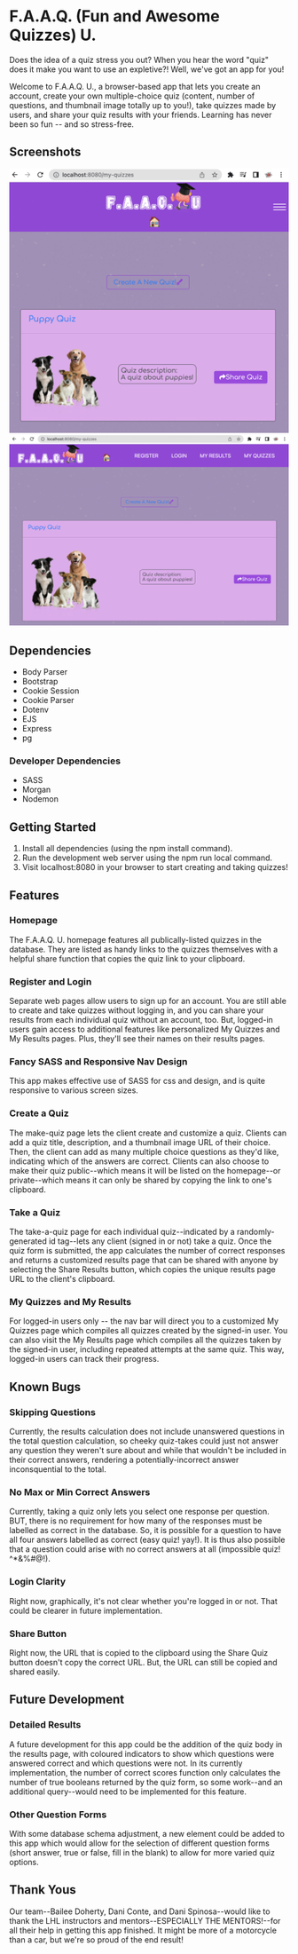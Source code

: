 # F.A.A.Q. (Fun and Awesome Quizzes) U. 

Does the idea of a quiz stress you out? When you hear the word "quiz" does it make you want to use an expletive?! Well, we've got an app for you! 

Welcome to F.A.A.Q. U., a browser-based app that lets you create an account, create your own multiple-choice quiz (content, number of questions, and thumbnail image totally up to you!), take quizzes made by users, and share your quiz results with your friends. Learning has never been so fun -- and so stress-free. 

## Screenshots
![Screenshot of My Quizzes page in Mobile View](https://github.com/DohBae/LHL-Midterm-/blob/error-handling/public/images/SS-my-quizzes-mobile.png?raw=true)
![Screenshot of My Quizzes page in Desktop View](https://github.com/DohBae/LHL-Midterm-/blob/error-handling/public/images/SS-my-quizzes-desktop.png?raw=true)


## Dependencies
- Body Parser
- Bootstrap
- Cookie Session
- Cookie Parser
- Dotenv
- EJS 
- Express
- pg

### Developer Dependencies
- SASS
- Morgan
- Nodemon

## Getting Started
1. Install all dependencies (using the npm install command).
2. Run the development web server using the npm run local command.
3. Visit localhost:8080 in your browser to start creating and taking quizzes!

## Features

### Homepage
The F.A.A.Q. U. homepage features all publically-listed quizzes in the database. They are listed as handy links to the quizzes themselves with a helpful share function that copies the quiz link to your clipboard. 

### Register and Login
Separate web pages allow users to sign up for an account. You are still able to create and take quizzes without logging in, and you can share your results from each individual quiz without an account, too. But, logged-in users gain access to additional features like personalized My Quizzes and My Results pages. Plus, they'll see their names on their results pages. 

### Fancy SASS and Responsive Nav Design
This app makes effective use of SASS for css and design, and is quite responsive to various screen sizes.

### Create a Quiz
The make-quiz page lets the client create and customize a quiz. Clients can add a quiz title, description, and a thumbnail image URL of their choice. Then, the client can add as many multiple choice questions as they'd like, indicating which of the answers are correct. Clients can also choose to make their quiz public--which means it will be listed on the homepage--or private--which means it can only be shared by copying the link to one's clipboard. 

### Take a Quiz
The take-a-quiz page for each individual quiz--indicated by a randomly-generated id tag--lets any client (signed in or not) take a quiz. Once the quiz form is submitted, the app calculates the number of correct responses and returns a customized results page that can be shared with anyone by selecting the Share Results button, which copies the unique results page URL to the client's clipboard.

### My Quizzes and My Results
For logged-in users only -- the nav bar will direct you to a customized My Quizzes page which compiles all quizzes created by the signed-in user. You can also visit the My Results page which compiles all the quizzes taken by the signed-in user, including repeated attempts at the same quiz. This way, logged-in users can track their progress. 

## Known Bugs

### Skipping Questions
Currently, the results calculation does not include unanswered questions in the total question calculation, so cheeky quiz-takes could just not answer any question they weren't sure about and while that wouldn't be included in their correct answers, rendering a potentially-incorrect answer inconsquential to the total. 

### No Max or Min Correct Answers
Currently, taking a quiz only lets you select one response per question. BUT, there is no requirement for how many of the responses must be labelled as correct in the database. So, it is possible for a question to have all four answers labelled as correct (easy quiz! yay!). It is thus also possible that a question could arise with no correct answers at all (impossible quiz! ^*&%#@!). 

### Login Clarity
Right now, graphically, it's not clear whether you're logged in or not. That could be clearer in future implementation. 

### Share Button
Right now, the URL that is copied to the clipboard using the Share Quiz button doesn't copy the correct URL. But, the URL can still be copied and shared easily. 

## Future Development

### Detailed Results
A future development for this app could be the addition of the quiz body in the results page, with coloured indicators to show which questions were answered correct and which questions were not. In its currently implementation, the number of correct scores function only calculates the number of true booleans returned by the quiz form, so some work--and an additional query--would need to be implemented for this feature.

### Other Question Forms
With some database schema adjustment, a new element could be added to this app which would allow for the selection of different question forms (short answer, true or false, fill in the blank) to allow for more varied quiz options.

## Thank Yous
Our team--Bailee Doherty, Dani Conte, and Dani Spinosa--would like to thank the LHL instructors and mentors--ESPECIALLY THE MENTORS!--for all their help in getting this app finished. It might be more of a motorcycle than a car, but we're so proud of the end result! 
